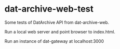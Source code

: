 # dat-archive-web-test

Some tests of DatArchive API from dat-archive-web.

Run a local web server and point browser to index.html.

Run an instance of dat-gateway at localhost:3000